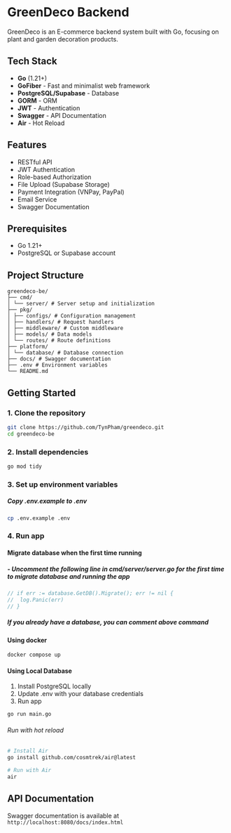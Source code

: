 # GreenDeco Backend

GreenDeco is an E-commerce backend system built with Go, focusing on plant and garden decoration products.

## Tech Stack

- **Go** (1.21+)
- **GoFiber** - Fast and minimalist web framework
- **PostgreSQL/Supabase** - Database
- **GORM** - ORM
- **JWT** - Authentication
- **Swagger** - API Documentation
- **Air** - Hot Reload

## Features

- RESTful API
- JWT Authentication
- Role-based Authorization
- File Upload (Supabase Storage)
- Payment Integration (VNPay, PayPal)
- Email Service
- Swagger Documentation

## Prerequisites

- Go 1.21+
- PostgreSQL or Supabase account

## Project Structure

```
greendeco-be/
├── cmd/
│ └── server/ # Server setup and initialization
├── pkg/
│ ├── configs/ # Configuration management
│ ├── handlers/ # Request handlers
│ ├── middleware/ # Custom middleware
│ ├── models/ # Data models
│ └── routes/ # Route definitions
├── platform/
│ └── database/ # Database connection
├── docs/ # Swagger documentation
├── .env # Environment variables
└── README.md
```

## Getting Started

### 1. Clone the repository

```bash
git clone https://github.com/TynPham/greendeco.git
cd greendeco-be
```

### 2. Install dependencies

```bash
go mod tidy
```

### 3. Set up environment variables

##### Copy .env.example to .env

```bash
cp .env.example .env
```

### 4. Run app

#### Migrate database when the first time running

##### - Uncomment the following line in cmd/server/server.go for the first time to migrate database and running the app

```go
// if err := database.GetDB().Migrate(); err != nil {
// 	log.Panic(err)
// }
```

##### If you already have a database, you can comment above command

#### Using docker

```bash
docker compose up
```

#### Using Local Database

1. Install PostgreSQL locally
2. Update .env with your database credentials
3. Run app

```bash
go run main.go
```

###### Run with hot reload

```bash
# Install Air
go install github.com/cosmtrek/air@latest

# Run with Air
air
```

## API Documentation

Swagger documentation is available at `http://localhost:8080/docs/index.html`

